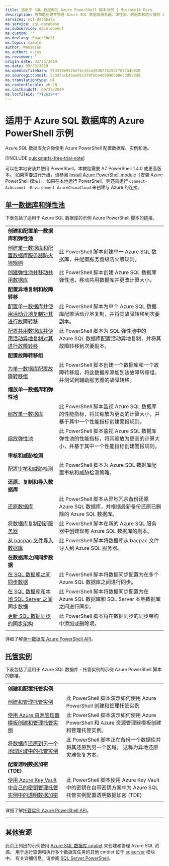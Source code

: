 ```yaml
---
title: 适用于 SQL 数据库的 Azure PowerShell 脚本示例 | Microsoft Docs
description: 可帮助创建并管理 Azure SQL 数据库服务器、弹性池、数据库和防火墙的 Azure PowerShell 脚本示例。
services: sql-database
ms.service: sql-database
ms.subservice: development
ms.custom: ''
ms.devlang: PowerShell
ms.topic: sample
author: WenJason
ms.author: v-jay
ms.reviewer: ''
origin.date: 03/25/2019
ms.date: 09/30/2019
ms.openlocfilehash: 9f3310e9326e74c19ca26d0776194f7677a46828
ms.sourcegitcommit: 5c3d7acb4bae02c370f6ba4d9096b68ecdd520dd
ms.translationtype: HT
ms.contentlocale: zh-CN
ms.lasthandoff: 09/25/2019
ms.locfileid: "71262944"
---
```

# <a name="azure-powershell-samples-for-azure-sql-database"></a>适用于 Azure SQL 数据库的 Azure PowerShell 示例

Azure SQL 数据库允许你使用 Azure PowerShell 配置数据库、实例和池。

[!INCLUDE [quickstarts-free-trial-note](../../includes/quickstarts-free-trial-note.md)]

可以在本地安装并使用 PowerShell，本教程需要 AZ PowerShell 1.4.0 或更高版本。 如果需要进行升级，请参阅 [Install Azure PowerShell module](https://docs.microsoft.com/powershell/azure/install-az-ps)（安装 Azure PowerShell 模块）。 如果在本地运行 PowerShell，则还需运行 `Connect-AzAccount -Environment AzureChinaCloud` 来创建与 Azure 的连接。

## <a name="single-database-and-elastic-poolstabsingle-database"></a>[单一数据库和弹性池](#tab/single-database)

下表包括了适用于 Azure SQL 数据库的示例 Azure PowerShell 脚本的链接。

| |  |
|---|---|
|**创建和配置单一数据库和弹性池**||
| [创建单一数据库和配置数据库服务器防火墙规则](scripts/sql-database-create-and-configure-database-powershell.md) | 此 PowerShell 脚本创建单一 Azure SQL 数据库，并配置服务器级防火墙规则。 |
| [创建弹性池并移动共用数据库](scripts/sql-database-move-database-between-pools-powershell.md) | 此 PowerShell 脚本创建 Azure SQL 数据库弹性池，移动共用数据库并更改计算大小。|
|**配置异地复制和故障转移**||
| [配置单一数据库并使用活动异地复制对其进行故障转移](scripts/sql-database-setup-geodr-and-failover-database-powershell.md)| 此 PowerShell 脚本为单个 Azure SQL 数据库配置活动异地复制，并将其故障转移到次要副本。 |
| [配置共用数据库并使用活动异地复制对其进行故障转移](scripts/sql-database-setup-geodr-and-failover-pool-powershell.md)| 此 PowerShell 脚本为 SQL 弹性池中的 Azure SQL 数据库配置活动异地复制，并将其故障转移到次要副本。 |
|**配置故障转移组**||
| [为单一数据库配置故障转移组](scripts/sql-database-add-single-db-to-failover-group-powershell.md) | 此 PowerShell 脚本创建一个数据库和一个故障转移组，将此数据库添加到该故障转移组，并测试到辅助服务器的故障转移。 | 
|**缩放单一数据库和弹性池**||
| [缩放单一数据库](scripts/sql-database-monitor-and-scale-database-powershell.md) | 此 PowerShell 脚本监视 Azure SQL 数据库的性能指标，将其缩放为更高的计算大小，并基于其中一个性能指标创建警报规则。 |
| [缩放弹性池](scripts/sql-database-monitor-and-scale-pool-powershell.md) | 此 PowerShell 脚本监视 Azure SQL 数据库弹性池的性能指标，将其缩放为更高的计算大小，并基于其中一个性能指标创建警报规则。  |
| **审核和威胁检测** |
| [配置审核和威胁检测](scripts/sql-database-auditing-and-threat-detection-powershell.md)| 此 PowerShell 脚本为 Azure SQL 数据库配置审核和威胁检测策略。 |
| **还原、复制和导入数据库**||
| [还原数据库](scripts/sql-database-restore-database-powershell.md)| 此 PowerShell 脚本从异地冗余备份还原 Azure SQL 数据库，并根据最新备份还原已删除的 Azure SQL 数据库。 |
| [将数据库复制到新服务器](scripts/sql-database-copy-database-to-new-server-powershell.md)| 此 PowerShell 脚本在新的 Azure SQL 服务器中创建现有 Azure SQL 数据库的副本。 |
| [从 bacpac 文件导入数据库](scripts/sql-database-import-from-bacpac-powershell.md)| 此 PowerShell 脚本将数据库从 bacpac 文件导入到 Azure SQL 服务器。 |
| **在数据库之间同步数据**||
| [在 SQL 数据库之间同步数据](scripts/sql-database-sync-data-between-sql-databases.md) | 此 PowerShell 脚本将数据同步配置为在多个 Azure SQL 数据库之间进行同步。 |
| [在 SQL 数据库和本地 SQL Server 之间同步数据](scripts/sql-database-sync-data-between-azure-onprem.md) | 此 PowerShell 脚本将数据同步配置为在 Azure SQL 数据库和 SQL Server 本地数据库之间进行同步。 |
| [更新 SQL 数据同步的同步架构](scripts/sql-database-sync-update-schema.md) | 此 PowerShell 脚本将在数据同步的同步架构中添加或删除项。 |
|||

详细了解[单一数据库 Azure PowerShell API](sql-database-single-databases-manage.md#powershell-manage-sql-database-servers-and-single-databases)。

## <a name="managed-instancetabmanaged-instance"></a>[托管实例](#tab/managed-instance)

下表包括了适用于 Azure SQL 数据库 - 托管实例的示例 Azure PowerShell 脚本的链接。

| |  |
|---|---|
|**创建和配置托管实例**||
| [创建和管理托管实例](scripts/sql-database-create-configure-managed-instance-powershell.md) | 此 PowerShell 脚本演示如何使用 Azure PowerShell 创建和管理托管实例 |
| [使用 Azure 资源管理器模板创建和管理托管实例](scripts/sql-managed-instance-create-powershell-azure-resource-manager-template.md?toc=%2fpowershell%2fmodule%2ftoc.json) | 此 PowerShell 脚本演示如何使用 Azure PowerShell 和 Azure 资源管理器模板创建和管理托管实例。|
| [将数据库还原到另一个地理区域中的托管实例](scripts/sql-managed-instance-restore-geo-backup.md) | 此 PowerShell 脚本正在备份一个数据库并将其还原到另一个区域。 这称为异地还原灾难恢复方案。 |
| **配置透明数据加密 (TDE)**||
| [使用 Azure Key Vault 中自己的密钥管理托管实例中的透明数据加密](scripts/transparent-data-encryption-byok-sql-managed-instance-powershell.md?toc=%2fpowershell%2fmodule%2ftoc.json)| 此 PowerShell 脚本使用 Azure Key Vault 中的密钥在自带密钥方案中为 Azure SQL 托管实例配置透明数据加密 (TDE)|
|||

详细了解[托管实例 Azure PowerShell API](sql-database-managed-instance-create-manage.md#powershell-create-and-manage-managed-instances)。

---

## <a name="additional-resources"></a>其他资源

此页上列出的示例使用 [Azure SQL 数据库 cmdlet](https://docs.microsoft.com/powershell/module/az.sql/) 来创建和管理 Azure SQL 资源。 用于运行查询和执行多个数据库任务的其他 cmdlet 位于 [sqlserver](https://docs.microsoft.com/powershell/module/sqlserver/) 模块中。 有关详细信息，请参阅 [SQL Server PowerShell](https://docs.microsoft.com/sql/powershell/sql-server-powershell/)。
